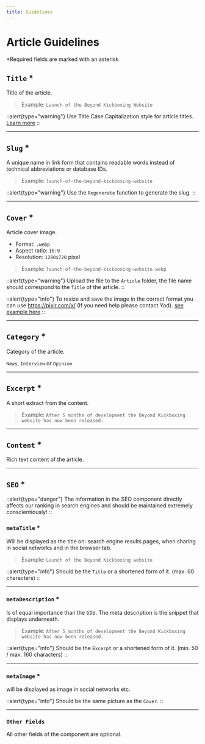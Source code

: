 ```yaml
---
title: Guidelines
---
```


# Article Guidelines
*Required fields are marked with an asterisk

## `Title` *

Title of the article.

> Example: `Launch of the Beyond Kickboxing Website`

::alert{type="warning"}
Use Title Case Capitalization style for article titles. [Learn more](https://apastyle.apa.org/style-grammar-guidelines/capitalization/title-case)
::

---

## `Slug` *

A unique name in link form that contains readable words instead of technical abbreviations or database IDs.

> Example: `launch-of-the-beyond-kickboxing-website`

::alert{type="warning"}
Use the `Regenerate` function to generate the slug.
::

---

## `Cover` *

Article cover image.

- Format: `.webp`
- Aspect ratio: `16:9`
- Resolution: `1280x720` pixel

> Example: `launch-of-the-beyond-kickboxing-website.webp`

::alert{type="warning"}
Upload the file to the `Article` folder, the file name should correspond to the `Title` of the article.
::

::alert{type="info"}
To resize and save the image in the correct format you can use https://pixlr.com/x/
(If you need help please contact Yod). [see example here](https://gfycat.com/impishharmfulicterinewarbler)
::

---

## `Category` *

Category of the article.

`News`, `Interview` or `Opinion`

---

## `Excerpt` *

A short extract from the content.

> Example: `After 5 months of development the Beyond Kickboxing website has now been released.`

---

## `Content` *

Rich text content of the article.

---

## `SEO` *

::alert{type="danger"}
The information in the SEO component directly affects our ranking in search engines and should be maintained extremely conscientiously!
::

### `metaTitle` *

Will be displayed as the title on: search engine results pages, when sharing in social networks and in the browser tab.

> Example: `Launch of the Beyond Kickboxing website`

::alert{type="info"}
Should be the `Title` or a shortened form of it. (max. 60 characters)
::

---

### `metaDescription` *

Is of equal importance than the title. The meta description is the snippet that displays underneath.

> Example: `After 5 months of development the Beyond Kickboxing website has now been released.`

::alert{type="info"}
Should be the `Excerpt` or a shortened form of it. (min. 50 / max. 160 characters)
::

---

### `metaImage` *

will be displayed as image in social networks etc.

::alert{type="info"}
Should be the same picture as the `Cover`.
::

---

### `Other Fields`

All other fields of the component are optional.